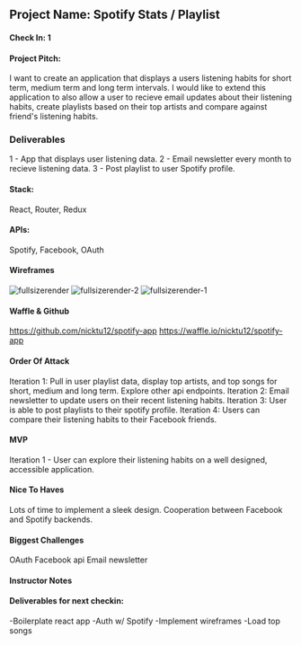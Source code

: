 ## Project Name: Spotify Stats / Playlist 

#### Check In: 1

#### Project Pitch:
I want to create an application that displays a users listening habits for short term, medium term and long term intervals. I would like to extend this application to also allow a user to recieve email updates about their listening habits, create playlists based on their top artists and compare against friend's listening habits. 

### Deliverables
1 - App that displays user listening data. 
2 - Email newsletter every month to recieve listening data.
3 - Post playlist to user Spotify profile. 

#### Stack:
React, Router, Redux

#### APIs:
Spotify, Facebook, OAuth

#### Wireframes

![fullsizerender](https://user-images.githubusercontent.com/26471447/31951271-de32fdfa-b89a-11e7-98cb-e01466b0c5f3.jpg)
![fullsizerender-2](https://user-images.githubusercontent.com/26471447/31951290-e5147432-b89a-11e7-86cf-505e1054457e.jpg)
![fullsizerender-1](https://user-images.githubusercontent.com/26471447/31951301-eaa25a36-b89a-11e7-8e66-056d2aae6992.jpg)

#### Waffle & Github
https://github.com/nicktu12/spotify-app
https://waffle.io/nicktu12/spotify-app

#### Order Of Attack
Iteration 1: Pull in user playlist data, display top artists, and top songs for short, medium and long term. Explore other api endpoints. 
Iteration 2: Email newsletter to update users on their recent listening habits. 
Iteration 3: User is able to post playlists to their spotify profile. 
Iteration 4: Users can compare their listening habits to their Facebook friends. 

#### MVP
Iteration 1 - User can explore their listening habits on a well designed, accessible application.

#### Nice To Haves
Lots of time to implement a sleek design. 
Cooperation between Facebook and Spotify backends. 

#### Biggest Challenges
OAuth
Facebook api
Email newsletter

#### Instructor Notes

#### Deliverables for next checkin:
-Boilerplate react app
-Auth w/ Spotify
-Implement wireframes
-Load top songs
